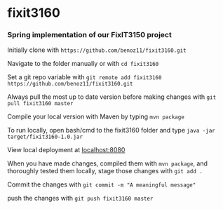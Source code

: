 # fixit3160
### Spring implementation of our FixIT3150 project

Initially clone with `https://github.com/benoz11/fixit3160.git`


Navigate to the folder manually or with `cd fixit3160`


Set a git repo variable with `git remote add fixit3160 https://github.com/benoz11/fixit3160.git`


Always pull the most up to date version before making changes with `git pull fixit3160 master`


Compile your local version with Maven by typing `mvn package`


To run locally, open bash/cmd to the fixit3160 folder and type `java -jar target/fixit3160-1.0.jar`


View local deployment at [localhost:8080](http://localhost:8080)


When you have made changes, compiled them with `mvn package`, and thoroughly tested them locally, stage those changes with `git add .`


Commit the changes with `git commit -m "A meaningful message"`


push the changes with `git push fixit3160 master`
